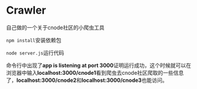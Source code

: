 # Crawler

自己做的一个关于cnode社区的小爬虫工具

```npm install```安装依赖包

```node server.js```运行代码

命令行中出现了**app is listening at port 3000**证明运行成功，这个时候就可以在浏览器中输入**localhost:3000/cnode1**看到爬虫去cnode社区爬取的一些信息了，**localhost:3000/cnode2**和**localhost:3000/cnode3**也能访问。
